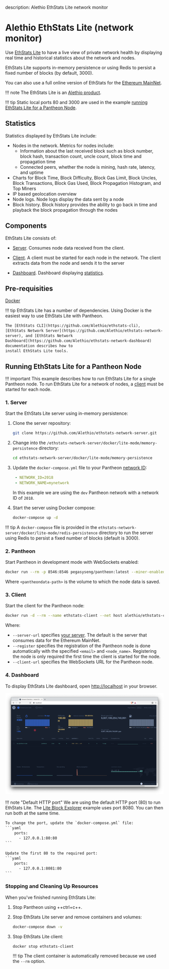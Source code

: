 description: Alethio EthStats Lite network monitor
<!--- END of page meta data -->

# Alethio EthStats Lite (network monitor)

Use [EthStats Lite](https://github.com/Alethio?utf8=%E2%9C%93&q=ethstats&type=&language=javascript)
to have a live view of private network health by displaying real time and historical statistics 
about the network and nodes.

EthStats Lite supports in-memory persistence or using Redis to persist a fixed number of blocks
(by default, 3000). 

You can also use a full online version of EthStats for the [Ethereum MainNet](https://ethstats.io).

!!! note 
    The EthStats Lite is an [Alethio product](https://company.aleth.io/developers).

!!! tip
    Static local ports 80 and 3000 are used in the example [running EthStats Lite 
    for a Pantheon Node](#running-ethstats-lite-for-a-pantheon-node).  

## Statistics

Statistics displayed by EthStats Lite include: 

* Nodes in the network. Metrics for nodes include:
    - Information about the last received block such as block number, 
block hash, transaction count, uncle count, block time and propagation time 
    - Connected peers, whether the node is mining, hash rate, latency, and uptime
* Charts for Block Time, Block Difficulty, Block Gas Limit, Block Uncles, Block Transactions, Block Gas Used, 
Block Propagation Histogram, and Top Miners
* IP based geolocation overview
* Node logs. Node logs display the data sent by a node
* Block history.  Block history provides the ability to go back in time and playback the block propagation
 through the nodes
 
## Components 

EthStats Lite consists of: 

* [Server](https://github.com/Alethio/ethstats-network-server). Consumes node data received from the 
client. 

* [Client](https://github.com/Alethio/ethstats-cli). A client must be started for each node in the network.
The client extracts data from the node and sends it to the server

* [Dashboard](https://github.com/Alethio/ethstats-network-dashboard). Dashboard displaying [statistics](#statistics).

## Pre-requisities 

[Docker](https://docs.docker.com/install/)

!!! tip
    EthStats Lite has a number of dependencies. Using Docker is the easiest way to
    use EthStats Lite with Pantheon.
    
    The [EthStats CLI](https://github.com/Alethio/ethstats-cli),
    [EthStats Network Server](https://github.com/Alethio/ethstats-network-server), and [EthStats Network
    Dashboard](https://github.com/Alethio/ethstats-network-dashboard) documentation describes how to 
    install EthStats Lite tools. 

## Running EthStats Lite for a Pantheon Node

!!! important
    This example describes how to run EthStats Lite for a single Pantheon node.
    To run EthStats Lite for a network of nodes, a [client](#3-client) must be started for each node. 

### 1. Server

Start the EthStats Lite server using in-memory persistence: 

1. Clone the server repository: 

    ```bash
    git clone https://github.com/Alethio/ethstats-network-server.git
    ```

1. Change into the `/ethstats-network-server/docker/lite-mode/memory-persistence` directory:
   
    ```bash
    cd ethstats-network-server/docker/lite-mode/memory-persistence
    ```

1. Update the `docker-compose.yml` file to your Pantheon [network ID](../Configuring-Pantheon/NetworkID-And-ChainID.md):
    
    ```yaml
     - NETWORK_ID=2018
     - NETWORK_NAME=mynetwork
    ```
    
    In this example we are using the `dev` Pantheon network with a network ID of `2018`.
    
1. Start the server using Docker compose: 

    ```bash
    docker-compose up -d
    ```
   
!!! tip
    A `docker-compose` file is provided in the `ethstats-network-server/docker/lite-mode/redis-persistence`
    directory to run the server using Redis to persist a fixed number of blocks (default is 3000).

### 2. Pantheon 

Start Pantheon in development mode with WebSockets enabled:

```bash
docker run --rm -p 8546:8546 pegasyseng/pantheon:latest --miner-enabled --miner-coinbase fe3b557e8fb62b89f4916b721be55ceb828dbd73 --rpc-http-cors-origins="all" --rpc-ws-enabled --network=dev
```

Where `<pantheondata-path>` is the volume to which the node data is saved. 

### 3. Client 

Start the client for the Pantheon node:  

```bash
docker run -d --rm --name ethstats-client --net host alethio/ethstats-cli --register --account-email <email> --node-name <node_name> --server-url http://localhost:3000 --client-url ws://127.0.0.1:8546
```

Where: 

* `--server-url` specifies [your server](#1-server). The default is the server that consumes data for the Ethereum MainNet.
* `--register` specifies the registration of the Pantheon node is done automatically with the specified `<email>` and `<node_name>`. 
Registering the node is only required the first time the client is started for the node.
* `--client-url` specifies the WebSockets URL for the Pantheon node.    

### 4. Dashboard 

To display EthStats Lite dashboard, open [http://localhost](http://localhost) in your browser. 

![Alethio EthStats Lite Dashboard](ethstats.png)

!!! note "Default HTTP port"
    We are using the default HTTP port (80) to run EthStats Lite. The [Lite Block Explorer](Lite-Block-Explorer.md) 
    example uses port 8080. You can then run both at the same time.
 
    To change the port, update the `docker-compose.yml` file:
    ```yaml
        ports:
          - 127.0.0.1:80:80
    ```
    
    Update the first 80 to the required port:
    ```yaml
        ports:
          - 127.0.0.1:8081:80
    ```

### Stopping and Cleaning Up Resources

When you've finished running EthStats Lite:

1. Stop Pantheon using ++ctrl+c++.  

1. Stop EthStats Lite server and remove containers and volumes: 

    ```bash
    docker-compose down -v
    ```  
  
1. Stop EthStats Lite client: 
   
    ```bash
    docker stop ethstats-client
    ```
    
    !!! tip
        The client container is automatically removed because we used the `--rm` option.